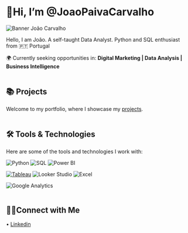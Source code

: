 # 👋Hi, I’m @JoaoPaivaCarvalho
![Banner João Carvalho](https://github.com/user-attachments/assets/74468ac7-ce87-46b8-83de-67211669f102)


Hello, I am João. A self-taught Data Analyst. Python and SQL enthusiast from 🇵🇹 Portugal

🌍 Currently seeking opportunities in:
**Digital Marketing | Data Analysis | Business Intelligence**<br><br>


## **📚 Projects**
Welcome to my portfolio, where I showcase my [projects](https://github.com/JPaivaCarvalho/Portfolio/tree/main).<br><br>


## **🛠️ Tools & Technologies**

Here are some of the tools and technologies I work with:

![Python](https://img.shields.io/badge/Python-3776AB?style=for-the-badge&logo=python&logoColor=white)          ![SQL](https://img.shields.io/badge/SQL-4479A1?style=for-the-badge&logo=mysql&logoColor=white)    ![Power BI](https://img.shields.io/badge/Power%20BI-F2C811?style=for-the-badge&logo=powerbi&logoColor=black)

[![Tableau](https://img.shields.io/badge/Tableau-E97627?style=for-the-badge&logo=tableau&logoColor=white)](https://public.tableau.com/app/profile/jo.o.paiva.carvalho)    ![Looker Studio](https://img.shields.io/badge/Looker%20Studio-4285F4?style=for-the-badge&logo=google&logoColor=white)    ![Excel](https://img.shields.io/badge/Microsoft%20Excel-217346?style=for-the-badge&logo=microsoftexcel&logoColor=white)      

![Google Analytics](https://img.shields.io/badge/Google%20Analytics-E37400?style=for-the-badge&logo=googleanalytics&logoColor=white)<br><br>


## **👋🏻Connect with Me**
• [Linkedin](https://www.linkedin.com/in/joao-paivacarvalho/)
